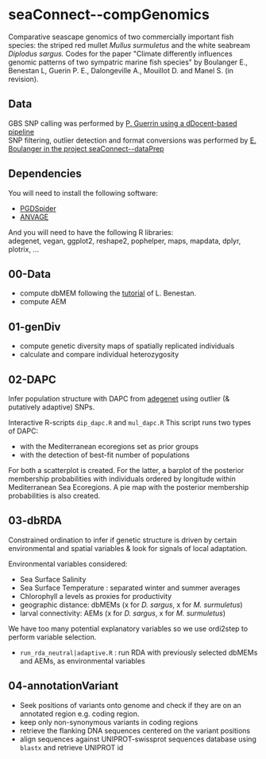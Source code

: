# seaConnect--compGenomics

Comparative seascape genomics of two commercially important fish species: the striped red mullet _Mullus surmuletus_ and the white seabream _Diplodus sargus._
Codes for the paper "Climate differently influences genomic patterns of two sympatric marine fish species" by Boulanger E., Benestan L, Guerin P. E., Dalongeville A., Mouillot D. and Manel S. (in revision).

## Data
GBS SNP calling was performed by [P. Guerrin using a dDocent-based pipeline](https://github.com/Grelot/seaConnect--dDocent)    
SNP filtering, outlier detection and format conversions was performed by [E. Boulanger in the project seaConnect--dataPrep](https://github.com/eboulanger/seaConnect--dataPrep)      


## Dependencies
You will need to install the following software:  
- [PGDSpider](http://www.cmpg.unibe.ch/software/PGDSpider/) 
- [ANVAGE](https://github.com/Grelot/anvage)

And you will need to have the following R libraries:  
adegenet, vegan, ggplot2, reshape2, pophelper, maps, mapdata, dplyr, plotrix, ...

## 00-Data
- compute dbMEM following the [tutorial](https://github.com/laurabenestan/Moran-Eigenvector-Maps-MEMs) of L. Benestan.
- compute AEM

## 01-genDiv
- compute genetic diversity maps of spatially replicated individuals
- calculate and compare individual heterozygosity

## 02-DAPC

Infer population structure with DAPC from [adegenet](http://adegenet.r-forge.r-project.org/files/tutorial-dapc.pdf) using outlier (& putatively adaptive) SNPs.

Interactive R-scripts `dip_dapc.R` and `mul_dapc.R`
This script runs two types of DAPC:  
- with the Mediterranean ecoregions set as prior groups
- with the detection of best-fit number of populations  

For both a scatterplot is created. 
For the latter, a barplot of the posterior membership probabilities with individuals ordered by longitude within Mediterranean Sea Ecoregions.
A pie map with the posterior membership probabilities is also created.

## 03-dbRDA

Constrained ordination to infer if genetic structure is driven by certain 
environmental and spatial  variables & look for signals of local adaptation.

Environmental variables considered:  
- Sea Surface Salinity  
- Sea Surface Temperature : separated winter and summer averages
- Chlorophyll a levels as proxies for productivity
- geographic distance: dbMEMs (x for _D. sargus_, x for _M. surmuletus_)  
- larval connectivity: AEMs   (x for _D. sargus_, x for _M. surmuletus_)  

We have too many potential explanatory variables so we use ordi2step to perform variable selection.
- `run_rda_neutral|adaptive.R` : run RDA with previously selected dbMEMs and AEMs, as environmental variables

## 04-annotationVariant

- Seek positions of variants onto genome and check if they are on an annotated region e.g.  coding region. 
- keep only non-synonymous variants in coding regions
- retrieve the flanking DNA sequences centered on the variant positions 
- align sequences against UNIPROT-swissprot sequences database using `blastx` and retrieve UNIPROT id

